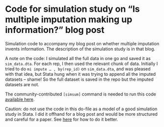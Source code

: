 # Code for simulation study on “Is multiple imputation making up information?” blog post

Simulation code to accompany my blog post on whether multiple imputation invents information. The description of the simulation study is in that blog.

A note on the code: I simulated all the full data in one go and saved it as `sim_data.dta`. For each rep, I then used the relevant chunk of data. Initially I tried to do `mi impute … , by(rep_id)` on `sim_data.dta`, and was pleased with that idea, but Stata hung when it was trying to append all the imputed datasets – shame! So the full dataset is saved in the repo but the imputed datasets are not.

The community-contributed `[simsum]` command is needed to run this code [available here](https://github.com/UCL/simsum).

Caution: do not use the code in this do-file as a model of a good simulation study in Stata. I did it offhand for a blog post and would be more structured and careful for a paper. See [here](github.com/tpmorris/TheRightWay) for how to do it better.
